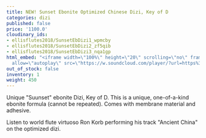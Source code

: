 ```yaml
---
title: NEW! Sunset Ebonite Optimized Chinese Dizi, Key of D
categories: dizi
published: false
price: '1100.0'
cloudinary_ids:
- ellisflutes2018/SunsetEbDizi1_wpmcby
- ellisflutes2018/SunsetEbDizi2_zf5qib
- ellisflutes2018/SunsetEbDizi3_nqa1gp
html_embed: "<iframe width=\"100%\" height=\"20\" scrolling=\"no\" frameborder=\"no\"
  allow=\"autoplay\" src=\"https://w.soundcloud.com/player/?url=https%3A//api.soundcloud.com/tracks/749498290&color=%23ff5500&inverse=false&auto_play=false&show_user=true\"></iframe>\r\n"
out_of_stock: false
inventory: 1
weight: 450
---
```


Unique "Suunset" ebonite Dizi, Key of D.  This is a unique, one-of-a-kind ebonite formula (cannot be repeated).  Comes with membrane material and adhesive.  

Listen to world flute virtuoso Ron Korb performing his track "Ancient China" on the optimized dizi.